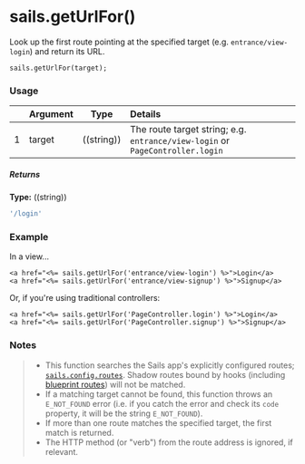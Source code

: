 # sails.getUrlFor()

Look up the first route pointing at the specified target (e.g. `entrance/view-login`) and return its URL.



```usage
sails.getUrlFor(target);
```


### Usage


|   |          Argument           | Type                | Details
|---|---------------------------- | ------------------- |:-----------
| 1 |        target               | ((string))          | The route target string; e.g. `entrance/view-login` or `PageController.login`


##### Returns

**Type:** ((string))

```javascript
'/login'
```



### Example

In a view...

```ejs
<a href="<%= sails.getUrlFor('entrance/view-login') %>">Login</a>
<a href="<%= sails.getUrlFor('entrance/view-signup') %>">Signup</a>
```

Or, if you're using traditional controllers:

```ejs
<a href="<%= sails.getUrlFor('PageController.login') %>">Login</a>
<a href="<%= sails.getUrlFor('PageController.signup') %>">Signup</a>
```

### Notes
> - This function searches the Sails app's explicitly configured routes; [`sails.config.routes`](http://sailsjs.com/documentation/reference/configuration/sails-config-routes).  Shadow routes bound by hooks (including [blueprint routes](http://sailsjs.com/documentation/reference/blueprint-api#?blueprint-routes)) will not be matched.
> - If a matching target cannot be found, this function throws an `E_NOT_FOUND` error (i.e. if you catch the error and check its `code` property, it will be the string `E_NOT_FOUND`).
> - If more than one route matches the specified target, the first match is returned.
> - The HTTP method (or "verb") from the route address is ignored, if relevant.

<docmeta name="displayName" value="sails.getUrlFor()">
<docmeta name="pageType" value="method">

